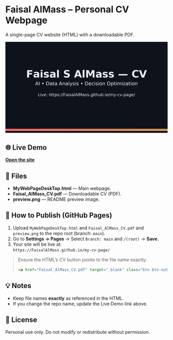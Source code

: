 # Faisal AlMass – Personal CV Webpage

A single-page CV website (HTML) with a downloadable PDF.

![Preview](preview_updated.png)

## 🌐 Live Demo
[**Open the site**](https://FaisalAlMass.github.io/my-cv-page/)  

## 📂 Files
- **MyWebPageDeskTop.html** — Main webpage.
- **Faisal_AlMass_CV.pdf** — Downloadable CV (PDF).
- **preview.png** — README preview image.

## 🔧 How to Publish (GitHub Pages)
1. Upload `MyWebPageDeskTop.html` and `Faisal_AlMass_CV.pdf` and `preview.png` to the repo root (branch: `main`).
2. Go to **Settings → Pages** → Select `Branch: main` and `/(root)` → **Save**.
3. Your site will be live at:  
   `https://FaisalAlMass.github.io/my-cv-page/`

> Ensure the HTML’s CV button points to the file name exactly:
> ```html
> <a href="Faisal_AlMass_CV.pdf" target="_blank" class="btn btn-outline">CV</a>
> ```

## 💡 Notes
- Keep file names **exactly** as referenced in the HTML.
- If you change the repo name, update the Live Demo link above.

## 📜 License
Personal use only. Do not modify or redistribute without permission.

